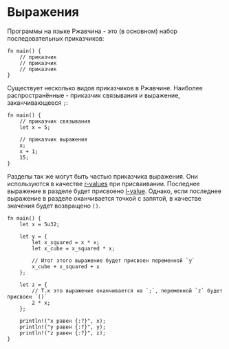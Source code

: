 # Выражения

Программы на языке Ржавчина - это (в основном) набор последовательных приказчиков:

```
fn main() {
    // приказчик
    // приказчик
    // приказчик
}
```

Существует несколько видов приказчиков в Ржавчине.
Наиболее распространённые - приказчик связывания и выражение, заканчивающееся `;`:

```
fn main() {
    // приказчик связывания
    let x = 5;

    // приказчик выражения
    x;
    x + 1;
    15;
}
```

Разделы так же могут быть частью приказчика выражения.
Они используются в качестве [r-values](https://en.wikipedia.org/wiki/Value_%28computer_science%29#lrvalue) при присваивании.
Последнее выражение в разделе будет присвоено [l-value](https://en.wikipedia.org/wiki/Value_%28computer_science%29#lrvalue).
Однако, если последнее выражение в разделе оканчивается точкой с запятой,
в качестве значения будет возвращено `()`.

```rust,editable
fn main() {
    let x = 5u32;

    let y = {
        let x_squared = x * x;
        let x_cube = x_squared * x;

        // Итог этого выражение будет присвоен переменной `y`
        x_cube + x_squared + x
    };

    let z = {
        // Т.к это выражение оканчивается на `;`, переменной `z` будет присвоен `()`
        2 * x;
    };

    println!("x равен {:?}", x);
    println!("y равен {:?}", y);
    println!("z равен {:?}", z);
}
```
